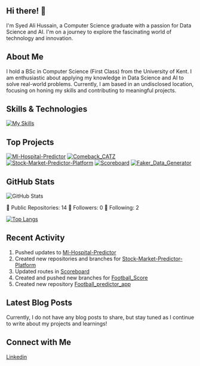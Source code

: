 ## Hi there! 👋

I'm Syed Ali Hussain, a Computer Science graduate with a passion for Data Science and AI. I'm on a journey to explore the fascinating world of technology and innovation.

## About Me

I hold a BSc in Computer Science (First Class) from the University of Kent. I am enthusiastic about applying my knowledge in Data Science and AI to solve real-world problems. Currently, I am based in an undisclosed location, focusing on honing my skills and contributing to meaningful projects.

## Skills & Technologies

[![My Skills](https://skillicons.dev/icons?i=flask,docker,nodejs,react,fastapi,git,mongodb,postgres,html,css&perline=8)](https://skillicons.dev)

## Top Projects

[![Ml-Hospital-Predictor](https://github-readme-stats.vercel.app/api/pin/?username=Hussain2111&repo=Ml-Hospital-Predictor&theme=dark)](https://github.com/Hussain2111/Ml-Hospital-Predictor)
[![Comeback_CATZ](https://github-readme-stats.vercel.app/api/pin/?username=Hussain2111&repo=Comeback_CATZ&theme=dark)](https://github.com/Hussain2111/Comeback_CATZ)
[![Stock-Market-Predictor-Platform](https://github-readme-stats.vercel.app/api/pin/?username=Hussain2111&repo=Stock-Market-Predictor-Platform&theme=dark)](https://github.com/Hussain2111/Stock-Market-Predictor-Platform)
[![Scoreboard](https://github-readme-stats.vercel.app/api/pin/?username=Hussain2111&repo=Scoreboard&theme=dark)](https://github.com/Hussain2111/Scoreboard)
[![Faker_Data_Generator](https://github-readme-stats.vercel.app/api/pin/?username=Hussain2111&repo=Faker_Data_Generator&theme=dark)](https://github.com/Hussain2111/Faker_Data_Generator)


## GitHub Stats
![GitHub Stats](https://github-readme-stats.vercel.app/api?username=Hussain2111&show_icons=true&theme=radical)

🌟 Public Repositories: 14
👥 Followers: 0
🔗 Following: 2

[![Top Langs](https://github-readme-stats.vercel.app/api/top-langs/?username=Hussain2111&layout=compact&theme=dark)](https://github.com/anuraghazra/github-readme-stats)

## Recent Activity

1. Pushed updates to [Ml-Hospital-Predictor](https://github.com/Hussain2111/Ml-Hospital-Predictor)
2. Created new repositories and branches for [Stock-Market-Predictor-Platform](https://github.com/Hussain2111/Stock-Market-Predictor-Platform)
3. Updated routes in [Scoreboard](https://github.com/Hussain2111/Scoreboard)
4. Created and pushed new branches for [Football_Score](https://github.com/Hussain2111/Football_Score)
5. Created new repository [Football_predictor_app](https://github.com/Hussain2111/Football_predictor_app)

## Latest Blog Posts

Currently, I do not have any blog posts to share, but stay tuned as I continue to write about my projects and learnings!

## Connect with Me

<a href="https://www.linkedin.com/in/syed-alihussain/" target="_blank" rel="noopener noreferrer"><Icon /> Linkedin</a>
